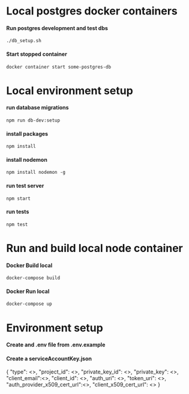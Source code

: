 # Local postgres docker containers

#### Run postgres development and test dbs

```
./db_setup.sh
```

#### Start stopped container

```
docker container start some-postgres-db
```

# Local environment setup

#### run database migrations

```
npm run db-dev:setup
```

#### install packages

```
npm install
```

#### install nodemon

```
npm install nodemon -g
```

#### run test server

```
npm start
```

#### run tests

```
npm test
```

# Run and build local node container

#### Docker Build local

```
docker-compose build
```

#### Docker Run local

```
docker-compose up
```

# Environment setup

#### Create and .env file from .env.example

#### Create a serviceAccountKey.json

{
"type": <>,
"project_id": <>,
"private_key_id": <>,
"private_key": <>,
"client_email":<>,
"client_id": <>,
"auth_uri": <>,
"token_uri": <>,
"auth_provider_x509_cert_url":<>,
"client_x509_cert_url": <>
}

